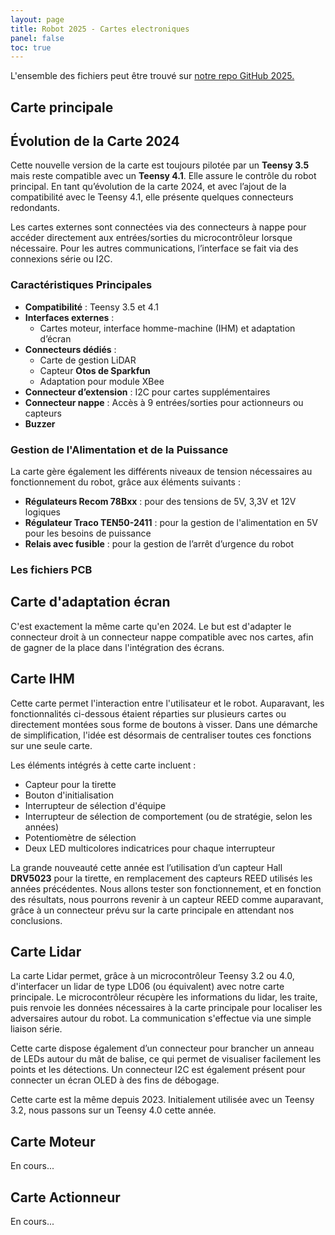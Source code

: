 ```yaml
---
layout: page
title: Robot 2025 - Cartes electroniques
panel: false
toc: true
---
```


L'ensemble des fichiers peut être trouvé sur [notre repo GitHub 2025.](https://github.com/LesKaribous/Karibous-2025-Hardware/tree/main/ECAD)

## Carte principale

## Évolution de la Carte 2024

Cette nouvelle version de la carte est toujours pilotée par un **Teensy 3.5** mais reste compatible avec un **Teensy 4.1**. Elle assure le contrôle du robot principal. En tant qu’évolution de la carte 2024, et avec l’ajout de la compatibilité avec le Teensy 4.1, elle présente quelques connecteurs redondants.

Les cartes externes sont connectées via des connecteurs à nappe pour accéder directement aux entrées/sorties du microcontrôleur lorsque nécessaire. Pour les autres communications, l’interface se fait via des connexions série ou I2C.

### Caractéristiques Principales

- **Compatibilité** : Teensy 3.5 et 4.1
- **Interfaces externes** :
  - Cartes moteur, interface homme-machine (IHM) et adaptation d’écran
- **Connecteurs dédiés** :
  - Carte de gestion LiDAR
  - Capteur **Otos de Sparkfun**
  - Adaptation pour module XBee
- **Connecteur d’extension** : I2C pour cartes supplémentaires
- **Connecteur nappe** : Accès à 9 entrées/sorties pour actionneurs ou capteurs
- **Buzzer**

### Gestion de l'Alimentation et de la Puissance

La carte gère également les différents niveaux de tension nécessaires au fonctionnement du robot, grâce aux éléments suivants :

- **Régulateurs Recom 78Bxx** : pour des tensions de 5V, 3,3V et 12V logiques
- **Régulateur Traco TEN50-2411** : pour la gestion de l'alimentation en 5V pour les besoins de puissance
- **Relais avec fusible** : pour la gestion de l’arrêt d’urgence du robot

### Les fichiers PCB

<kicanvas-embed controls="full">
    <kicanvas-source src="/assets/kicad/2025/MainBoard-2025.kicad_pro"></kicanvas-source>
    <kicanvas-source src="/assets/kicad/2025/MainBoard-2025.kicad_sch"></kicanvas-source>
    <kicanvas-source src="/assets/kicad/2025/MainBoard-2025.kicad_pcb"></kicanvas-source>
</kicanvas-embed>

## Carte d'adaptation écran

C'est exactement la même carte qu'en 2024. Le but est d'adapter le connecteur droit à un connecteur nappe compatible avec nos cartes, afin de gagner de la place dans l'intégration des écrans.

<kicanvas-embed controls="full">
    <kicanvas-source src="/assets/kicad/2024/TFTAdaptator-2024.kicad_pro"></kicanvas-source>
    <kicanvas-source src="/assets/kicad/2024/TFTAdaptator-2024.kicad_sch"></kicanvas-source>
    <kicanvas-source src="/assets/kicad/2024/TFTAdaptator-2024.kicad_pcb"></kicanvas-source>
</kicanvas-embed>

## Carte IHM

Cette carte permet l'interaction entre l'utilisateur et le robot. Auparavant, les fonctionnalités ci-dessous étaient réparties sur plusieurs cartes ou directement montées sous forme de boutons à visser. Dans une démarche de simplification, l'idée est désormais de centraliser toutes ces fonctions sur une seule carte.

Les éléments intégrés à cette carte incluent :

- Capteur pour la tirette
- Bouton d'initialisation
- Interrupteur de sélection d'équipe
- Interrupteur de sélection de comportement (ou de stratégie, selon les années)
- Potentiomètre de sélection
- Deux LED multicolores indicatrices pour chaque interrupteur

La grande nouveauté cette année est l’utilisation d’un capteur Hall **DRV5023** pour la tirette, en remplacement des capteurs REED utilisés les années précédentes. Nous allons tester son fonctionnement, et en fonction des résultats, nous pourrons revenir à un capteur REED comme auparavant, grâce à un connecteur prévu sur la carte principale en attendant nos conclusions.


<kicanvas-embed controls="full">
    <kicanvas-source src="/assets/kicad/2025/Ihm-2025.kicad_pro"></kicanvas-source>
    <kicanvas-source src="/assets/kicad/2025/Ihm-2025.kicad_sch"></kicanvas-source>
    <kicanvas-source src="/assets/kicad/2025/Ihm-2025.kicad_pcb"></kicanvas-source>
</kicanvas-embed>

## Carte Lidar

La carte Lidar permet, grâce à un microcontrôleur Teensy 3.2 ou 4.0, d'interfacer un lidar de type LD06 (ou équivalent) avec notre carte principale. Le microcontrôleur récupère les informations du lidar, les traite, puis renvoie les données nécessaires à la carte principale pour localiser les adversaires autour du robot. La communication s'effectue via une simple liaison série.

Cette carte dispose également d’un connecteur pour brancher un anneau de LEDs autour du mât de balise, ce qui permet de visualiser facilement les points et les détections. Un connecteur I2C est également présent pour connecter un écran OLED à des fins de débogage.

Cette carte est la même depuis 2023. Initialement utilisée avec un Teensy 3.2, nous passons sur un Teensy 4.0 cette année.

<kicanvas-embed controls="full">
    <kicanvas-source src="/assets/kicad/2025/LidarBoard-2025.kicad_pro"></kicanvas-source>
    <kicanvas-source src="/assets/kicad/2025/LidarBoard-2025.kicad_sch"></kicanvas-source>
    <kicanvas-source src="/assets/kicad/2025/LidarBoard-2025.kicad_pcb"></kicanvas-source>
</kicanvas-embed>

## Carte Moteur

En cours...

## Carte Actionneur

En cours...
